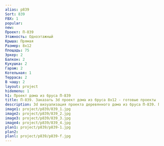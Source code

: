 ```yaml
---
alias: p839
Sort: 839
FBX: 1
popular: 
new: 
Проект: П-839
Этажность: Одноэтажный
Крыша: Прямая
Размер: 8х12
Площадь: 75
Эркер: 2
Балкон: 2
Кукушка: 2
Гараж: 2
Котельная: 1
Терраса: 2
В чашу: 2
layout: project
hidemenu: 1
h1: Проект дома из бруса П-839
title: П-839. Заказать 3d проект дома из бруса 8х12 - готовые проекты
description: 3d визуализация проекта деревянного дома из бруса П-839. Площадь 75 м2, размер 8х12. Вы можете внести любые изменения в проект.
image1: project/p839/839_1.jpg
image2: project/p839/839_2.jpg
image3: project/p839/839_3.jpg
image4: project/p839/839_4.jpg
plan1: project/p839/p839-1.jpg
plan2: 
planl: project/p839/p839-f.jpg
---
```

